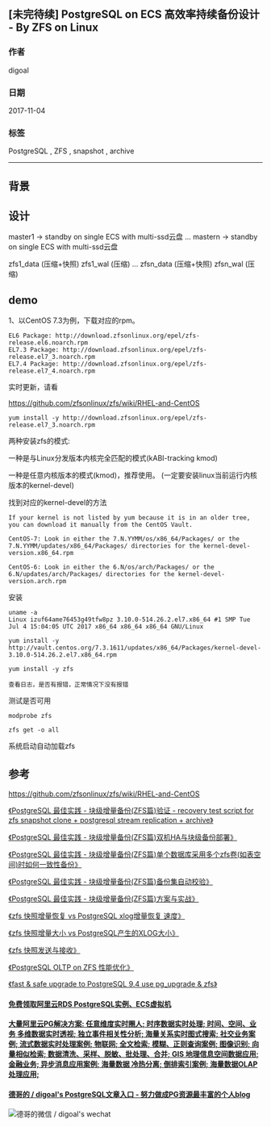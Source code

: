 ## [未完待续] PostgreSQL on ECS 高效率持续备份设计 - By ZFS on Linux
                         
### 作者        
digoal        
        
### 日期         
2017-11-04        
          
### 标签        
PostgreSQL , ZFS , snapshot , archive  
                    
----                    
                     
## 背景        

## 设计

master1 -> standby on single ECS with multi-ssd云盘
...
mastern -> standby on single ECS with multi-ssd云盘


zfs1_data (压缩+快照)
zfs1_wal (压缩)
...
zfsn_data (压缩+快照)
zfsn_wal (压缩)
   


## demo
1、以CentOS 7.3为例，下载对应的rpm。

```
EL6 Package: http://download.zfsonlinux.org/epel/zfs-release.el6.noarch.rpm
EL7.3 Package: http://download.zfsonlinux.org/epel/zfs-release.el7_3.noarch.rpm
EL7.4 Package: http://download.zfsonlinux.org/epel/zfs-release.el7_4.noarch.rpm
```

实时更新，请看

https://github.com/zfsonlinux/zfs/wiki/RHEL-and-CentOS
  
```
yum install -y http://download.zfsonlinux.org/epel/zfs-release.el7_3.noarch.rpm
```

两种安装zfs的模式:  

一种是与Linux分发版本内核完全匹配的模式(kABI-tracking kmod)
 
一种是任意内核版本的模式(kmod)，推荐使用。 (一定要安装linux当前运行内核版本的kernel-devel)

找到对应的kernel-devel的方法

```
If your kernel is not listed by yum because it is in an older tree, you can download it manually from the CentOS Vault.

CentOS-7: Look in either the 7.N.YYMM/os/x86_64/Packages/ or the 7.N.YYMM/updates/x86_64/Packages/ directories for the kernel-devel-version.x86_64.rpm

CentOS-6: Look in either the 6.N/os/arch/Packages/ or the 6.N/updates/arch/Packages/ directories for the kernel-devel-version.arch.rpm
```

安装

```
uname -a
Linux izuf64ame76453g49tfw8pz 3.10.0-514.26.2.el7.x86_64 #1 SMP Tue Jul 4 15:04:05 UTC 2017 x86_64 x86_64 x86_64 GNU/Linux

yum install -y http://vault.centos.org/7.3.1611/updates/x86_64/Packages/kernel-devel-3.10.0-514.26.2.el7.x86_64.rpm

yum install -y zfs
  
查看日志，是否有报错，正常情况下没有报错
```

测试是否可用

```
modprobe zfs

zfs get -o all
```

系统启动自动加载zfs

## 参考

https://github.com/zfsonlinux/zfs/wiki/RHEL-and-CentOS

[《PostgreSQL 最佳实践 - 块级增量备份(ZFS篇)验证 - recovery test script for zfs snapshot clone + postgresql stream replication + archive》](../201608/20160823_09.md)  

[《PostgreSQL 最佳实践 - 块级增量备份(ZFS篇)双机HA与块级备份部署》](../201608/20160823_08.md)  

[《PostgreSQL 最佳实践 - 块级增量备份(ZFS篇)单个数据库采用多个zfs卷(如表空间)时如何一致性备份》](../201608/20160823_07.md)  

[《PostgreSQL 最佳实践 - 块级增量备份(ZFS篇)备份集自动校验》](../201608/20160823_06.md)  

[《PostgreSQL 最佳实践 - 块级增量备份(ZFS篇)方案与实战》](../201608/20160823_05.md)  

[《zfs 快照增量恢复 vs PostgreSQL xlog增量恢复 速度》](../201601/20160104_02.md)  

[《zfs 快照增量大小 vs PostgreSQL产生的XLOG大小》](../201601/20160104_01.md)  

[《zfs 快照发送与接收》](../201601/20160103_01.md)  

[《PostgreSQL OLTP on ZFS 性能优化》](../201512/20151229_01.md)  

[《fast & safe upgrade to PostgreSQL 9.4 use pg_upgrade & zfs》](../201412/20141219_01.md)  
  
  
  
  
  
  
  
  
  
  
  
  
  
  
  
  
  
  
  
  
  
  
  
  
  
  
  
  
  
  
  
  
  
  
  
  
  
#### [免费领取阿里云RDS PostgreSQL实例、ECS虚拟机](https://www.aliyun.com/database/postgresqlactivity "57258f76c37864c6e6d23383d05714ea")
  
  
#### [大量阿里云PG解决方案: 任意维度实时圈人; 时序数据实时处理; 时间、空间、业务 多维数据实时透视; 独立事件相关性分析; 海量关系实时图式搜索; 社交业务案例; 流式数据实时处理案例; 物联网; 全文检索; 模糊、正则查询案例; 图像识别; 向量相似检索; 数据清洗、采样、脱敏、批处理、合并; GIS 地理信息空间数据应用; 金融业务; 异步消息应用案例; 海量数据 冷热分离; 倒排索引案例; 海量数据OLAP处理应用;](https://yq.aliyun.com/topic/118 "40cff096e9ed7122c512b35d8561d9c8")
  
  
#### [德哥的 / digoal's PostgreSQL文章入口 - 努力做成PG资源最丰富的个人blog](https://github.com/digoal/blog/blob/master/README.md "22709685feb7cab07d30f30387f0a9ae")
  
  
![德哥的微信 / digoal's wechat](../pic/digoal_weixin.jpg "f7ad92eeba24523fd47a6e1a0e691b59")
  
